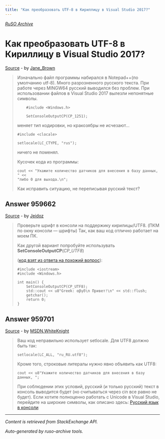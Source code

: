 ```yaml
---
title: "Как преобразовать UTF-8 в Кириллицу в Visual Studio 2017?"
---
```

<p><i><a href="https://github.com/MSDN-WhiteKnight/ruso-archive/">RuSO Archive</a></i></p>
<h1>Как преобразовать UTF-8 в Кириллицу в Visual Studio 2017?</h1>
<p><a href="https://ru.stackoverflow.com/questions/959630/%d0%9a%d0%b0%d0%ba-%d0%bf%d1%80%d0%b5%d0%be%d0%b1%d1%80%d0%b0%d0%b7%d0%be%d0%b2%d0%b0%d1%82%d1%8c-utf-8-%d0%b2-%d0%9a%d0%b8%d1%80%d0%b8%d0%bb%d0%bb%d0%b8%d1%86%d1%83-%d0%b2-visual-studio-2017">Source</a> - by <a href="https://ru.stackoverflow.com/users/317484/jane-brown">Jane_Brown</a></p>
<blockquote>
<p>Изначально файл программы набирался в Notepad++(по умолчанию utf-8). Много разрозненного русского текста. При работе через MINGW64 русский выводился без проблем. При использовании файлов в Visual Studio 2017 вылезли непонятные символы. </p>

<pre><code>    #include &lt;Windows.h&gt;

    SetConsoleOutputCP(CP_1251);
</code></pre>

<p>меняет тип кодировки, но кракозябры не исчезают...</p>

<pre><code>#include &lt;clocale&gt;

setlocale(LC_CTYPE, "rus");
</code></pre>

<p>ничего не поменял.</p>

<p>Кусочек кода из программы:</p>

<pre><code>cout &lt;&lt; "Укажите количество датчиков для внесения в базу данных, " &lt;&lt;
"либо 0 для выхода.\n";
</code></pre>

<p>Как исправить ситуацию, не переписывая русский текст?</p>

</blockquote>
<h2>Answer 959662</h2>
<p><a href="https://ru.stackoverflow.com/a/959662/">Source</a> - by <a href="https://ru.stackoverflow.com/users/248032/jeidoz">Jeidoz</a></p>
<blockquote>
<p>Проверьте шрифт в консоли на поддержику кирилицы/UTF8. (ПКМ по окну консоли — шрифты)
Так, как ваш код отлично работает на моем ПК.</p>

<p>Как другой вариант попробуйте использувать <strong>SetConsoleOutputCP</strong>(<em>CP_UTF8</em>)</p>

<p>(<a href="https://stackoverflow.com/questions/45575863/how-to-print-utf-8-strings-to-stdcout-on-windows">код взят из ответа на похожий вопрос</a>):</p>

<pre><code>#include &lt;iostream&gt;
#include &lt;Windows.h&gt;

int main() {
    SetConsoleOutputCP(CP_UTF8);
    std::cout &lt;&lt; u8"Greek: αβγδ\n Привет!\n" &lt;&lt; std::flush;
    getchar();
    return 0;
}
</code></pre>

</blockquote>
<h2>Answer 959701</h2>
<p><a href="https://ru.stackoverflow.com/a/959701/">Source</a> - by <a href="https://ru.stackoverflow.com/users/240512/msdn-whiteknight">MSDN.WhiteKnight</a></p>
<blockquote>
<p>Ваш код неправильно использует setlocale. Для UTF8 должно быть так:</p>

<pre><code>setlocale(LC_ALL, "ru_RU.utf8");   
</code></pre>

<p>Кроме того, строковые литералы нужно явно объявить как UTF8:</p>

<pre><code>cout &lt;&lt; u8"Укажите количество датчиков для внесения в базу данных, ";
</code></pre>

<p>При соблюдении этих условий, русский (и только русский) текст в консоль выводится будет (но считываться через cin все равно не будет). Если хотите полноценно работать с Unicode в Visual Studio, перейдите на широкие символы, как описано здесь: <a href="https://ru.stackoverflow.com/questions/459154/%D0%A0%D1%83%D1%81%D1%81%D0%BA%D0%B8%D0%B9-%D1%8F%D0%B7%D1%8B%D0%BA-%D0%B2-%D0%BA%D0%BE%D0%BD%D1%81%D0%BE%D0%BB%D0%B8">Русский язык в консоли</a></p>

</blockquote>
<hr/>
<p><i>Content is retrieved from StackExchange API. </i></p>
<p><i>Auto-generated by ruso-archive tools. </i></p>
